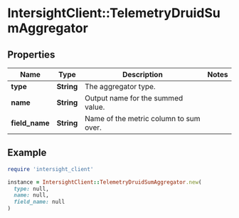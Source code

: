 # IntersightClient::TelemetryDruidSumAggregator

## Properties

| Name | Type | Description | Notes |
| ---- | ---- | ----------- | ----- |
| **type** | **String** | The aggregator type. |  |
| **name** | **String** | Output name for the summed value. |  |
| **field_name** | **String** | Name of the metric column to sum over. |  |

## Example

```ruby
require 'intersight_client'

instance = IntersightClient::TelemetryDruidSumAggregator.new(
  type: null,
  name: null,
  field_name: null
)
```

